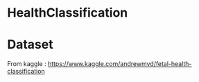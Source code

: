# HealthClassification
# Dataset
From kaggle : https://www.kaggle.com/andrewmvd/fetal-health-classification 
